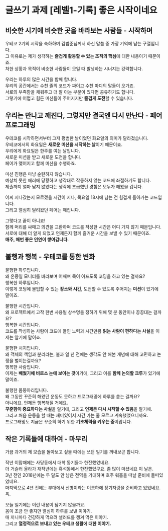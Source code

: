 # 글쓰기 과제 [레벨1-기록] 좋은 시작이네요

## 비슷한 시기에 비슷한 곳을 바라보는 사람들 - 시작하며

우테코 2기의 시작을 축하하며 김범준님께서 하신 말씀 중 가장 기억에 남는 구절입니다.   
그 이유로는 제가 생각하는 **즐겁게 활동할 수 있는 조직의 핵심**에 대한 내용이기 때문이죠.  
처한 상황과 목적이 비슷한 사람들이 모일 때 발생하는 시너지는 강력합니다.  

우리는 하루의 많은 시간을 함께 합니다.   
우리의 공간에서는 수천 줄의 코드가 짜이고 수천 마디의 말들이 오가죠.   
서로의 부족함을 채워주고 더 잘 아는 부분이 있다면 공유하기도 합니다.   
그렇기에 어렵고 힘든 미션들이 주어지지만 **즐겁게 도전**할 수 있습니다.  

## 우리는 만나고 깨진다, 그렇지만 결국엔 다시 만난다 - 페어 프로그래밍

우테코를 시작하면서부터 그저 평범한 날이었던 화요일의 의미가 달라졌습니다.  
우테코에서의 화요일은 **새로운 미션을 시작하는 날**이기 때문이죠.  
우리에게 화요일은 한주를 여는 날입니다.  
새로운 미션을 받고 새로운 도전을 합니다.   
페어가 맺어지고 함께 미션을 수행하죠.   

미션 진행은 마냥 순탄하지 않습니다.   
예상치 못한 에러에 당황하고 생각대로 작동하지 않는 코드에 좌절하기도 합니다.  
제출까지 얼마 남지 않았다는 생각에 조급했던 경험은 모두가 해봤을 겁니다.   

어찌 지나갔는지 모르겠을 시간이 지나, 목요일 18시에 남는 건 힘겹게 돌아가는 코드입니다.  
그리고 열심히 달려왔던 페어는 깨집니다.   

그렇다고 끝이 아니죠!   
함께 머리를 싸매고 의견을 교환하며 코드를 작성한 시간은 어디 가지 않기 때문입니다.  
서로에 대해 더 알게 되었고 언제든지 함께 즐거운 시간을 보낼 수 있기 때문이죠.   
**매주, 매번 좋은 인연이 쌓여갑니다.**  

## 불행과 행복 - 우테코를 통한 변화

불행한 하루입니다.  
왜 온종일 모니터를 바라보며 어깨며 목이 아프도록 코딩을 하고 있는 걸까요?  
행복한 하루입니다.  
이렇게 코딩에 몰입할 수 있는 **장소와 시간**, 도전할 수 있도록 주어지는 **미션**이 있기에 말이죠.   

불행한 시간입니다.   
왜 프로젝트에서 고작 한번 사용될 상수명을 정하기 위해 몇 분 동안이나 끙끙대는 걸까요?  
행복한 시간입니다.  
코드를 작성하는 사람이 코드에 들인 노력과 시간만큼 **읽는 사람이 편하다는 사실**을 이제는 알기에 말이죠.  

불행한 처지입니다.   
왜 객체의 책임과 분리라는, 불과 일 년 전에는 생각도 안 해본 개념에 대해 고민하고 논쟁을 벌이는걸까요?   
행복한 사람입니다.  
이제는 **배웠기에 비로소 눈에 보이는 것**이기에, 그리고 이를 **함께 논의할 크루**가 있기에 말이죠.  

불행한 몸뚱아리입니다.  
왜 그동안 꾸준히 해왔던 운동도 못하고 프로그래밍에 하루를 쏟는 걸까요?  
아니에요. 언제든 행복해질 거에요.  
**꾸준함이 중요하다는 사실**을 알기에, 그리고 **언제든 다시 시작할 수 있음**을 알기에.  
그리고 처음 운동을 할 때는 재미있어서 시간 가는 줄 모르고 계속했었으니까요.  
프로그래밍도 지금은 꾸준히 하기 위한 **기초체력을 키우는 중**이랍니다.  

## 작은 기록들에 대하여 - 마무리 
가끔 과거의 제 모습을 돌아보고 싶을 때에는 쓰던 일기를 꺼내보곤 합니다.  

작년 이맘때에는 사당동에서 대학 동기들과 한잔했었네요.  
더 거슬러 올라가 재작년에는 흑석동에서 한잔했었구요. 좀 많이 마셨네요 이 날은.    
3년 전인 2018년에는 두 달도 안 남은 전역을 기대하며 호주 워홀을 떠날 준비에 들떠있었네요.  
마지막으로 4년 전에는 부대에서 신병이라는 이름하에 장기자랑을 준비하고 있었네요. 윽.  

오늘 일기에는 이런 내용이 담기지 않을까요.  
몸이 조금 안 좋지만 열심히 하루를 보낸 이야기.   
매 끼니마다 건강하게 먹으려 샐러드를 챙겨 먹은 이야기.  
그리고 **열정적으로 보내고 있는 우테코 생활에 대한 이야기.**  


